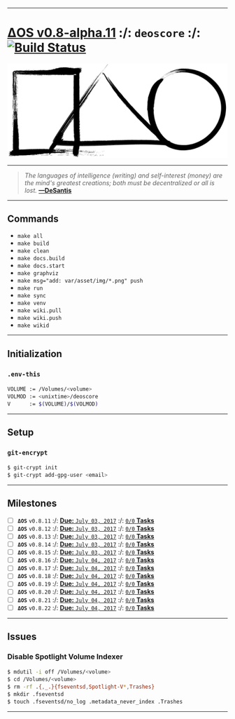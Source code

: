 [this:author:email]: # (atd@bitcoin.sh )
[this:author:name ]: # (Andrew DeSantis)
---
# [ΔOS v0.8-alpha.11][000] :/: `deoscore` :/: [![Build Status][001]][002]
[![self-header.jpg][003]](https://github.com/libdeos/deos-graphviz/wiki)

---
> *The languages of intelligence (writing) and self-interest (money) are the*
> *mind's greatest creations; both must be decentralized or all is lost.*
> **[—DeSantis][004]**
---

## Commands
* `make all`
* `make build`
* `make clean`
* `make docs.build`
* `make docs.start`
* `make graphviz`
* `make msg="add: var/asset/img/*.png" push`
* `make run`
* `make sync`
* `make venv`
* `make wiki.pull`
* `make wiki.push`
* `make wikid`

---

## Initialization

### `.env-this`
```bash
VOLUME := /Volumes/<volume>
VOLMOD := <unixtime>/deoscore
V      := $(VOLUME)/$(VOLMOD)
```
---

## Setup
### `git-encrypt`
```bash
$ git-crypt init
$ git-crypt add-gpg-user <email>
```
---

## Milestones
[comment]: # (<a href="https://deoscore.metaptr.com"><img src="https://github.com/zerotier/ZeroTierOne/raw/master/artwork/AppIcon_87x87.png" align="right" hspace="20" vspace="6"></a>)
* [ ] **`ΔOS`** `v0.8.11` :/: [**Due:** `July 03, 2017`](#) :/: [`0/0` **Tasks**](#)
* [ ] **`ΔOS`** `v0.8.12` :/: [**Due:** `July 03, 2017`](#) :/: [`0/0` **Tasks**](#)
* [ ] **`ΔOS`** `v0.8.13` :/: [**Due:** `July 03, 2017`](#) :/: [`0/0` **Tasks**](#)
* [ ] **`ΔOS`** `v0.8.14` :/: [**Due:** `July 03, 2017`](#) :/: [`0/0` **Tasks**](#)
* [ ] **`ΔOS`** `v0.8.15` :/: [**Due:** `July 03, 2017`](#) :/: [`0/0` **Tasks**](#)
* [ ] **`ΔOS`** `v0.8.16` :/: [**Due:** `July 04, 2017`](#) :/: [`0/0` **Tasks**](#)
* [ ] **`ΔOS`** `v0.8.17` :/: [**Due:** `July 04, 2017`](#) :/: [`0/0` **Tasks**](#)
* [ ] **`ΔOS`** `v0.8.18` :/: [**Due:** `July 04, 2017`](#) :/: [`0/0` **Tasks**](#)
* [ ] **`ΔOS`** `v0.8.19` :/: [**Due:** `July 04, 2017`](#) :/: [`0/0` **Tasks**](#)
* [ ] **`ΔOS`** `v0.8.20` :/: [**Due:** `July 04, 2017`](#) :/: [`0/0` **Tasks**](#)
* [ ] **`ΔOS`** `v0.8.21` :/: [**Due:** `July 04, 2017`](#) :/: [`0/0` **Tasks**](#)
* [ ] **`ΔOS`** `v0.8.22` :/: [**Due:** `July 04, 2017`](#) :/: [`0/0` **Tasks**](#)

---

## Issues
### Disable Spotlight Volume Indexer
```bash
$ mdutil -i off /Volumes/<volume>
$ cd /Volumes/<volume>
$ rm -rf .{,_.}{fseventsd,Spotlight-V*,Trashes}
$ mkdir .fseventsd
$ touch .fseventsd/no_log .metadata_never_index .Trashes
```
---
[000]: https://libdeos.github.io/deos-graphviz/
[001]: https://travis-ci.org/libdeos/deos-graphviz.svg?branch=master
[002]: https://travis-ci.org/libdeos/deos-graphviz
[003]: var/assets/github/self-header-1499073266.png
[004]: https://twitter.com/desantis/status/795023340704595968
